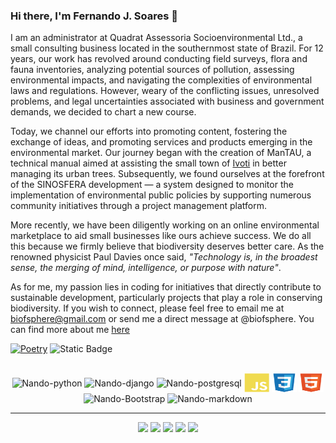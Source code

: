 ### Hi there, I'm Fernando J. Soares 👋

I am an administrator at Quadrat Assessoria Socioenvironmental Ltd., a small consulting business located in the southernmost state of Brazil. For 12 years, our work has revolved around conducting field surveys, flora and fauna inventories, analyzing potential sources of pollution, assessing environmental impacts, and navigating the complexities of environmental laws and regulations. However, weary of the conflicting issues, unresolved problems, and legal uncertainties associated with business and government demands, we decided to chart a new course.

Today, we channel our efforts into promoting content, fostering the exchange of ideas, and promoting services and products emerging in the environmental market. Our journey began with the creation of ManTAU, a technical manual aimed at assisting the small town of [Ivoti](https://www.ivoti.rs.gov.br) in better managing its urban trees. Subsequently, we found ourselves at the forefront of the SINOSFERA development — a system designed to monitor the implementation of environmental public policies by supporting numerous community initiatives through a project management platform.

More recently, we have been diligently working on an online environmental marketplace to aid small businesses like ours achieve success. We do all this because we firmly believe that biodiversity deserves better care. As the renowned physicist Paul Davies once said, *"Technology is, in the broadest sense, the merging of mind, intelligence, or purpose with nature"*.  

As for me, my passion lies in coding for initiatives that directly contribute to sustainable development, particularly projects that play a role in conserving biodiversity. If you wish to connect, please feel free to email me at biofsphere@gmail.com or send me a direct message at @biofsphere. You can find more about me [here](https://biofsphere.github.io/resume/FJSCVENGLISH20230915.pdf)

[![Poetry](https://img.shields.io/endpoint?url=https://python-poetry.org/badge/v0.json)](https://python-poetry.org/)
![Static Badge](https://img.shields.io/badge/:Python)

  
<!--
<div align="center">
  <a href="https://github.com/biofsphere">
  <img height="180em" width="45%" src="https://github-readme-stats.vercel.app/api?username=biofsphere&show_icons=true&theme=gotham&include_all_commits=true&count_private=true"/>
  <img height="180em" width="45%" src="https://github-readme-stats.vercel.app/api/top-langs/?username=biofsphere&layout=compact&langs_count=7&theme=gotham"/>
</div>
-->

<div style="display: inline_block" align="center"><br>
  
  <img align="center" alt="Nando-python" height="30" width="40" src="https://cdn.jsdelivr.net/gh/devicons/devicon/icons/python/python-original.svg" />
  <img align="center" alt="Nando-django" height="30" width="40" src="https://cdn.jsdelivr.net/gh/devicons/devicon/icons/django/django-plain.svg" />
  <img align="center" alt="Nando-postgresql" height="30" width="40" src="https://cdn.jsdelivr.net/gh/devicons/devicon/icons/postgresql/postgresql-plain.svg" />
  <img align="center" alt="Nando-Js" height="30" width="40" src="https://raw.githubusercontent.com/devicons/devicon/master/icons/javascript/javascript-plain.svg" />
  <img align="center" alt="Nando-CSS" height="30" width="40" src="https://raw.githubusercontent.com/devicons/devicon/master/icons/css3/css3-original.svg" />
  <img align="center" alt="Nando-HTML" height="30" width="40" src="https://raw.githubusercontent.com/devicons/devicon/master/icons/html5/html5-original.svg" />  
  <img align="center" alt="Nando-Bootstrap" height="30" width="40" src="https://cdn.jsdelivr.net/gh/devicons/devicon/icons/bootstrap/bootstrap-plain.svg" />
  <img align="center" alt="Nando-markdown" height="30" width="40" src="https://cdn.jsdelivr.net/gh/devicons/devicon/icons/markdown/markdown-original.svg" />
  
 </div>
  
  ---
  
<div align="center"> 
  <a href="https://www.instagram.com/biofsphere/" target="_blank"><img src="https://img.shields.io/badge/-Instagram-%23E4405F?style=for-the-badge&logo=instagram&logoColor=white" target="_blank"></a>
  <a href = "mailto:biofsdev@gmail.com"><img src="https://img.shields.io/badge/-Gmail-%23333?style=for-the-badge&logo=gmail&logoColor=white" target="_blank"></a> 
  <a href="https://www.linkedin.com/in/fsoares" target="_blank"><img src="https://img.shields.io/badge/LinkedIn-0077B5?style=for-the-badge&logo=linkedin&logoColor=white"></a>
  <a href="https://stackoverflow.com/users/5583082/fernando-soares" target="_blank"><img src="https://img.shields.io/badge/Stack_Overflow-FE7A16?style=for-the-badge&logo=stack-overflow&logoColor=white"></a>
  <a href="https://medium.com/@BIOFSOARES" target="_blank"><img src="https://img.shields.io/badge/Medium-12100E?style=for-the-badge&logo=medium&logoColor=white"></a>
 
</div>



<!---
biofsphere/biofsphere is a ✨ special ✨ repository because its `README.md` (this file) appears on your GitHub profile.
You can click the Preview link to take a look at your changes.
--->
